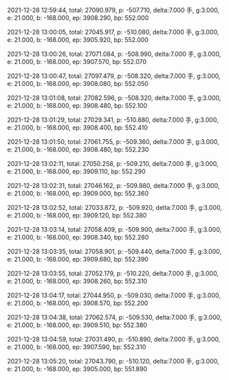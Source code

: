2021-12-28 12:59:44, total: 27090.979, p: -507.710, delta:7.000 手, g:3.000, e: 21.000, b: -168.000, ep: 3908.290, bp: 552.000

2021-12-28 13:00:05, total: 27045.917, p: -510.080, delta:7.000 手, g:3.000, e: 21.000, b: -168.000, ep: 3905.920, bp: 552.000

2021-12-28 13:00:26, total: 27071.084, p: -508.990, delta:7.000 手, g:3.000, e: 21.000, b: -168.000, ep: 3907.570, bp: 552.070

2021-12-28 13:00:47, total: 27097.479, p: -508.320, delta:7.000 手, g:3.000, e: 21.000, b: -168.000, ep: 3908.080, bp: 552.050

2021-12-28 13:01:08, total: 27082.596, p: -508.320, delta:7.000 手, g:3.000, e: 21.000, b: -168.000, ep: 3908.480, bp: 552.100

2021-12-28 13:01:29, total: 27029.341, p: -510.880, delta:7.000 手, g:3.000, e: 21.000, b: -168.000, ep: 3908.400, bp: 552.410

2021-12-28 13:01:50, total: 27061.755, p: -509.360, delta:7.000 手, g:3.000, e: 21.000, b: -168.000, ep: 3908.480, bp: 552.230

2021-12-28 13:02:11, total: 27050.258, p: -509.210, delta:7.000 手, g:3.000, e: 21.000, b: -168.000, ep: 3909.110, bp: 552.290

2021-12-28 13:02:31, total: 27046.162, p: -509.880, delta:7.000 手, g:3.000, e: 21.000, b: -168.000, ep: 3909.000, bp: 552.360

2021-12-28 13:02:52, total: 27033.872, p: -509.920, delta:7.000 手, g:3.000, e: 21.000, b: -168.000, ep: 3909.120, bp: 552.380

2021-12-28 13:03:14, total: 27058.409, p: -509.900, delta:7.000 手, g:3.000, e: 21.000, b: -168.000, ep: 3908.340, bp: 552.280

2021-12-28 13:03:35, total: 27058.901, p: -509.440, delta:7.000 手, g:3.000, e: 21.000, b: -168.000, ep: 3909.680, bp: 552.390

2021-12-28 13:03:55, total: 27052.179, p: -510.220, delta:7.000 手, g:3.000, e: 21.000, b: -168.000, ep: 3908.260, bp: 552.310

2021-12-28 13:04:17, total: 27044.950, p: -509.030, delta:7.000 手, g:3.000, e: 21.000, b: -168.000, ep: 3908.570, bp: 552.200

2021-12-28 13:04:38, total: 27062.574, p: -509.530, delta:7.000 手, g:3.000, e: 21.000, b: -168.000, ep: 3909.510, bp: 552.380

2021-12-28 13:04:59, total: 27031.490, p: -510.890, delta:7.000 手, g:3.000, e: 21.000, b: -168.000, ep: 3907.590, bp: 552.310

2021-12-28 13:05:20, total: 27043.790, p: -510.120, delta:7.000 手, g:3.000, e: 21.000, b: -168.000, ep: 3905.000, bp: 551.890